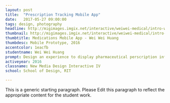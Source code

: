 ```yaml
---
layout: post
title:  "Prescription Tracking Mobile App"
date:   2017-05-27 09:00:00
tags: design, photography
headline: http://migimages.imgix.net/interactive/weiwei-medical/intro-weiwei.jpg?fm=pjpg&h=400&fit=crop&crop=fp&fp-y=.5&auto=format
thumbnail: http://migimages.imgix.net/interactive/weiwei-medical/intro-weiwei.jpg?fit=crop&fm=pjpg&q=85&chromasub=444
thumbtitle: Medications Mobile App - Wei Wei Huang
thumbdesc: Mobile Prototype, 2016
accentcolor: 1eacfb
studentname: Wei Wei Huang
prompt: Design an experience to display pharmaceutical perscription information
activeyear: 2016
classname: New Media Design Interactive IV
school: School of Design, RIT

---
```


<section>
<p>This is a generic starting paragraph. Please Edit this paragraph to reflect the appropriate content for the student work.</p>
</section>